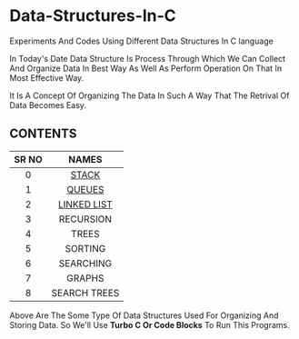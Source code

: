 
# Data-Structures-In-C
Experiments And Codes Using Different Data Structures In C language

In Today's Date Data Structure Is Process Through Which We Can Collect And Organize Data In Best Way As Well As Perform Operation On That In Most Effective Way.

It Is A Concept Of Organizing The Data In Such A Way That The Retrival Of Data Becomes Easy.

## CONTENTS

| SR NO |   NAMES     |
| :---: |     :---:   |
|0      | [STACK](https://github.com/robin025/Data-Structures-In-C/tree/master/Stacks)       |
|1      | [QUEUES](https://github.com/robin025/Data-Structures-In-C/tree/master/QUEUES)      |
|2      | [LINKED LIST](https://github.com/robin025/Data-Structures-In-C/tree/master/Linked%20List) |
|3      | RECURSION   |
|4      | TREES       |
|5      | SORTING     |
|6      | SEARCHING   |
|7      | GRAPHS      |
|8      | SEARCH TREES|

Above Are The Some Type Of Data Structures Used For Organizing And Storing Data.
So We'll Use **Turbo C Or Code Blocks** To Run This Programs.


